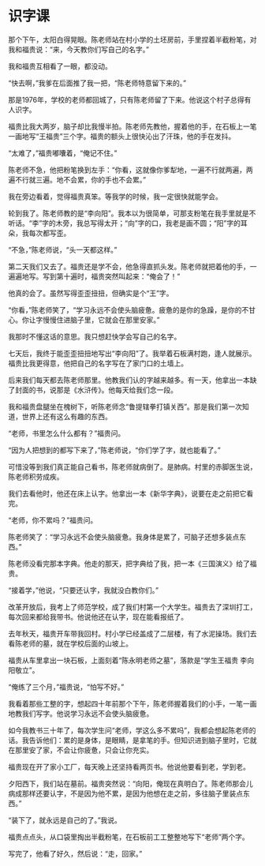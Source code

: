 # 识字课

那个下午，太阳白得晃眼。陈老师站在村小学的土坯房前，手里捏着半截粉笔，对我和福贵说：“来，今天教你们写自己的名字。”

我和福贵互相看了一眼，都没动。

“快去啊，”我爹在后面推了我一把，“陈老师特意留下来的。”

那是1976年，学校的老师都回城了，只有陈老师留了下来。他说这个村子总得有人识字。

福贵比我大两岁，脑子却比我慢半拍。陈老师先教他，握着他的手，在石板上一笔一画地写“王福贵”三个字。福贵的额头上很快沁出了汗珠，他的手在发抖。

“太难了，”福贵嘟囔着，“俺记不住。”

陈老师不急，他把粉笔换到左手：“你看，这就像你爹犁地，一遍不行就两遍，两遍不行就三遍。地不会累，你的手也不会累。”

我在旁边看着，觉得福贵真笨。等我学的时候，我一定很快就能学会。

轮到我了。陈老师教的是“李向阳”。我本以为很简单，可那支粉笔在我手里就是不听话。“李”字的木旁，我总写得太开；“向”字的口，我老是画不圆；“阳”字的耳朵，我每次都写歪。

“不急，”陈老师说，“头一天都这样。”

第二天我们又去了。福贵还是学不会，他急得直抓头发。陈老师就把着他的手，一遍遍地写。写到第十遍时，福贵突然叫起来：“俺会了！”

他真的会了。虽然写得歪歪扭扭，但确实是个“王”字。

“你看，”陈老师笑了，“学习永远不会使头脑疲惫。疲惫的是你的急躁，是你的不甘心。你让字慢慢住进脑子里，它就会在那里安家。”

我那时不懂这话的意思。我只想赶快学会写自己的名字。

七天后，我终于能歪歪扭扭地写出“李向阳”了。我举着石板满村跑，逢人就展示。福贵比我更得意，他把自己的名字写在了家门口的土墙上。

后来我们每天都去陈老师那里。他教我们认的字越来越多。有一天，他拿出一本缺了封面的书，说那是《水浒传》。他每天给我们念一段。

我和福贵盘腿坐在槐树下，听陈老师念“鲁提辖拳打镇关西”。那是我们第一次知道，世界上还有这么有趣的东西。

“老师，书里怎么什么都有？”福贵问。

“因为人把想到的都写下来了，”陈老师说，“你们学了字，就也能看了。”

可惜没等到我们真正能自己看书，陈老师就病倒了。是肺病。村里的赤脚医生说，陈老师积劳成疾。

我们去看他时，他还在床上认字。他拿出一本《新华字典》，说要在走之前把它看完。

“老师，你不累吗？”福贵问。

陈老师笑了：“学习永远不会使头脑疲惫。我身体是累了，可脑子还想多装点东西。”

陈老师没看完那本字典。他走的那天，把字典给了我，把一本《三国演义》给了福贵。

“接着学，”他说，“只要还认字，我就没白教你们。”

改革开放后，我考上了师范学校，成了我们村第一个大学生。福贵去了深圳打工，每次回来都给我带书。他说他还在认字，现在能看报纸了。

去年秋天，福贵开车带我回村。村小学已经盖成了二层楼，有了水泥操场。我们去看陈老师的墓，就在学校后面的山坡上。

福贵从车里拿出一块石板，上面刻着“陈永明老师之墓”，落款是“学生王福贵 李向阳敬立”。

“俺练了三个月，”福贵说，“怕写不好。”

我看着那些工整的字，想起四十年前那个下午，陈老师握着我们的小手，一笔一画地教我们写字。他说学习永远不会使头脑疲惫。

如今我教书三十年了，每次学生问“老师，学这么多不累吗”，我都会想起陈老师的话。我告诉他们：累的是身体，是眼睛，是拿笔的手。但知识进到脑子里时，它就在那里安了家，不会让你疲惫，只会让你充实。

福贵现在开了家小工厂，每天晚上还坚持看两页书。他说他要看到老，学到老。

夕阳西下，我们站在墓前。福贵突然说：“向阳，俺现在真明白了。陈老师那会儿病成那样还要认字，不是因为他不累，是因为他想在走之前，多往脑子里装点东西。”

“装下了，就永远是自己的了。”我说。

福贵点点头，从口袋里掏出半截粉笔，在石板前工工整整地写下“老师”两个字。

写完了，他看了好久，然后说：“走，回家。”